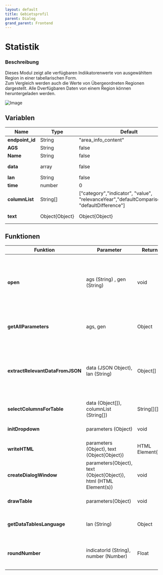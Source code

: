 ```yaml
---
layout: default
title: Gebietsprofil
parent: Dialog
grand_parent: Frontend
---
```


# Statistik


### Beschreibung
Dieses Modul zeigt alle verfügbaren Indiikatorenwerte von ausgewähltem Region in einer tabellarischen Form.  
Zum Vergleich werden auch die Werte von Übergeordneten Regionen dargestellt.
Alle Dverfügbaren Daten von einem Region können heruntergeladen werden.

![Image]({{site.baseurl}}/assets/images/area_info.png )


## Variablen
| Name | Type | Default | Info |
|------|----------|------|-----|
| **endpoint_id** | String | "area_info_content" | Identifikator für diesen Dialogfenster |
| **AGS** | String | false | Der amtlischer Gemeindeschlüssel von gewähltem Region |
| **Name** | String | false | Die Name von gewähltem Region |
| **data** | array | false | Alle Indikator-relevanten Werte: aus *RequestManager.getSpatialOverview(indikatorauswahl.getSelectedIndikator(),ags)* |
| **lan** | String | false | Sprachwahl des Nutzers |
| **time** | number | 0 | Zeitschnittwahl des Nutzers |
| **columnList** | String[] | ["category","indicator", "value", "relevanceYear","defaultComparisonValue", "defaultDifference"] | Die Spaltennamen für die Tabellenspalten |
| **text** | Object{Object} | Object{Object} | Sprachen- lokalisierung. Jedes untergeordnetes Objekt beinhaltet die Übersetzungen in die jeweilige Sprache  |

## Funktionen

| Funktion |  Parameter | Return | Beschreibung |
|-------------| -----------| -----------|-----------|
| **open** | ags (String) , gen (String) | void | Die 'main' Funktion vom Modul. Aufgerufen von indikator_json.setPopUp(). Ruft die notwendigen Daten vom Backend auf. Eingabeparameter: AGS = amtlischer Gemeindeschlüssel; gen= Name vom Gebiet |
| **getAllParameters** | ags, gen | Object | Setzt alle für das Modul notwendigen Parametern (außer die JSON Indikator-Daten von Backend) |
| **extractRelevantDataFromJSON** | data (JSON Object), lan (String) | Object[] | Bereitet den vom Backend erhaltenen JSON auf. Die relevanten Werte für jeden Indikator werden in einem Objekt geschrieben. Ein Array von diesen Indikator-Objekten bildet die Grundlage für den tabellarischen Darstellung  |
| **selectColumnsForTable** | data (Object[]), columnList (String[]) | String[][] | Selektiert die für Tabelle notwendigen Spalten aus Gesamtdaten |
| **initDropdown** | parameters (Object) | void | Setzt die Funktionalität von Dropdown für den VErgleichsgebietsauswahl |
| **writeHTML** | parameters (Object), text (Object{Object}) | HTML Element(s) | Setzt die HTML Elemente für das Dialogfenster |
| **createDialogWindow** | parameters(Object), text (Object{Object}), html (HTML Element(s)) | void | Initialisiert den Dialogfenster |
| **drawTable** | parameters(Object) | void | Zeichnet und formattiert die Table. Nutzt den [DataTables](https://datatables.net/) Library ) |
| **getDataTablesLanguage** | lan (String) | Object | Liefert ein Sprach-objekt für die Lokalisierung von [DataTables](https://datatables.net/) User-Interface  |
| **roundNumber** | indicatorId (String), number (Number) | Float | Rundet einen Indikatorwert. Rundung erfolgt auf basis von vom Backend erhaltenen Dezimalstellen-Regeln  |

